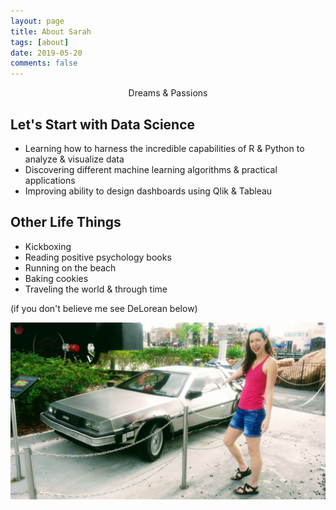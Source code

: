 ```yaml
---
layout: page
title: About Sarah
tags: [about]
date: 2019-05-20
comments: false
---
```


<center> Dreams & Passions</center>

## Let's Start with Data Science
* Learning how to harness the incredible capabilities of R & Python to analyze & visualize data
* Discovering different machine learning algorithms & practical applications
* Improving ability to design dashboards using Qlik & Tableau


## Other Life Things
* Kickboxing
* Reading positive psychology books
* Running on the beach
* Baking cookies
* Traveling the world & through time

(if you don't believe me see DeLorean below)

<a href="/assets/img/DeLorean.jpg"><img src="/assets/img/DeLorean.jpg"></a>
